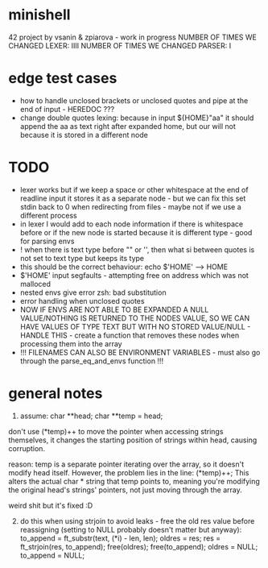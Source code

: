 # minishell

42 project by vsanin & zpiarova - work in progress
NUMBER OF TIMES WE CHANGED LEXER: IIII
NUMBER OF TIMES WE CHANGED PARSER: I

# edge test cases
- how to handle unclosed brackets or unclosed quotes and pipe at the end of input - HEREDOC ???
- change double quotes lexing: because in input ${HOME}"aa" it should append the aa as text right after expanded home, but our will not because it is stored in a different node

# TODO
- lexer works but if we keep a space or other whitespace at the end of readline input it stores it as a separate node - but we can fix this
set stdin back to 0 when redirecting from files - maybe not if we use a different process
- in lexer I would add to each node information if there is whitespace before or if the new node is started because it is different type - good for parsing envs
- ! when there is text type before "" or '', then what si between quotes is not set to text type but keeps its type
- this should be the correct behaviour: echo $'HOME' --> HOME
- $'HOME' input segfaults - attempting free on address which was not malloced
- nested envs give error zsh: bad substitution
- error handling when unclosed quotes
- NOW IF ENVS ARE NOT ABLE TO BE EXPANDED A NULL VALUE/NOTHING IS RETURNED TO THE NODES VALUE, SO WE CAN HAVE VALUES OF TYPE TEXT BUT WITH NO STORED VALUE/NULL - HANDLE THIS - create a function that removes these nodes when processing them into the array
- !!! FILENAMES CAN ALSO BE ENVIRONMENT VARIABLES - must also go through the parse_eq_and_envs function !!!

# general notes

1. assume:
char **head;
char **temp = head;

don't use (*temp)++ to move the pointer when accessing strings themselves, it changes the starting position of strings within head, causing corruption.

reason: temp is a separate pointer iterating over the array, so it doesn't modify head itself. However, the problem lies in the line:
(*temp)++;
This alters the actual char * string that temp points to, meaning you're modifying the original head's strings' pointers, not just moving through the array.

weird shit but it's fixed :D

2. do this when using strjoin to avoid leaks - free the old res value before reassigning (setting to NULL probably doesn't matter but anyway):
to_append = ft_substr(text, (*i) - len, len);
oldres = res;
res = ft_strjoin(res, to_append);
free(oldres);
free(to_append);
oldres = NULL;
to_append = NULL;